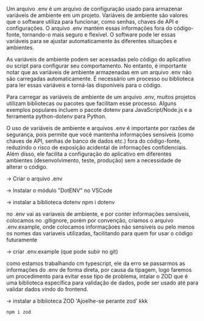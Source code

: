 Um arquivo .env é um arquivo de configuração usado para armazenar variáveis de ambiente em um projeto. Variáveis de ambiente são valores que o software utiliza para funcionar, como senhas, chaves de API e configurações. O arquivo .env mantém essas informações fora do código-fonte, tornando-o mais seguro e flexível. O software pode ler essas variáveis para se ajustar automaticamente às diferentes situações e ambientes.

As variáveis de ambiente podem ser acessadas pelo código do aplicativo ou script para configurar seu comportamento. No entanto, é importante notar que as variáveis de ambiente armazenadas em um arquivo .env não são carregadas automaticamente. É necessário um processo ou biblioteca para ler essas variáveis e torná-las disponíveis para o código.

Para carregar as variáveis de ambiente de um arquivo .env, muitos projetos utilizam bibliotecas ou pacotes que facilitam esse processo. Alguns exemplos populares incluem o pacote dotenv para JavaScript/Node.js e a ferramenta python-dotenv para Python.

O uso de variáveis de ambiente e arquivos .env é importante por razões de segurança, pois permite que você mantenha informações sensíveis (como chaves de API, senhas de banco de dados etc.) fora do código-fonte, reduzindo o risco de exposição acidental de informações confidenciais. Além disso, ele facilita a configuração do aplicativo em diferentes ambientes (desenvolvimento, teste, produção) sem a necessidade de alterar o código.


-> Criar o arquivo .env

-> Instalar o módulo "DotENV" no VSCode

-> instalar a biblioteca dotenv
    npm i dotenv

no .env vai as variaveis de ambiente, e por conter informações sensiveis, colocamos no .gitignore, porém por convenção, criamos o arquivo .env.example, onde colocamos informaçãoes não sensiveis ou pelo menos os nomes das variaveis utilizadas, facilitando para quem for usar o código futuramente

-> criar .env.example (que pode subir no git)

como estamos trabalhando cm typescript, ele da erro se passarmos as informações do .env de forma direta, por causa da tipagem, logo faremos um procedimento para evitar esse tipo de problema, intalar o ZOD que é uma biblioteca especifica para validação de dados, pode ser usado até para validar dados vindo do frontend.

-> instalar a biblioteca ZOD 'Ajoelhe-se perante zod' kkk

    npm i zod



